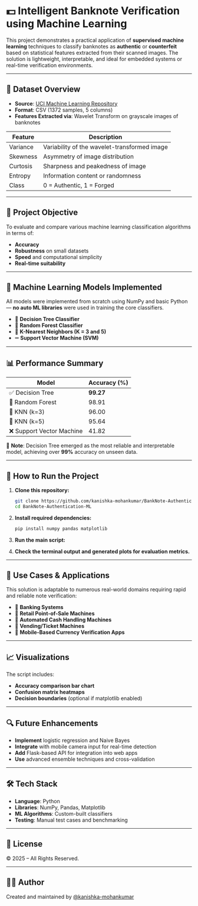 # 💵 Intelligent Banknote Verification using Machine Learning

This project demonstrates a practical application of **supervised machine learning** techniques to classify banknotes as **authentic** or **counterfeit** based on statistical features extracted from their scanned images. The solution is lightweight, interpretable, and ideal for embedded systems or real-time verification environments.

---

## 📁 Dataset Overview

- **Source**: [UCI Machine Learning Repository](https://archive.ics.uci.edu/ml/datasets/banknote+authentication)  
- **Format**: CSV (1372 samples, 5 columns)  
- **Features Extracted via**: Wavelet Transform on grayscale images of banknotes

| Feature        | Description                                   |
|----------------|-----------------------------------------------|
| Variance       | Variability of the wavelet-transformed image  |
| Skewness       | Asymmetry of image distribution               |
| Curtosis       | Sharpness and peakedness of image             |
| Entropy        | Information content or randomness             |
| Class          | 0 = Authentic, 1 = Forged                     |

---

## 🧠 Project Objective

To evaluate and compare various machine learning classification algorithms in terms of:
- **Accuracy**
- **Robustness** on small datasets
- **Speed** and computational simplicity
- **Real-time suitability**

---

## 🤖 Machine Learning Models Implemented

All models were implemented from scratch using NumPy and basic Python — **no auto ML libraries** were used in training the core classifiers.

- 🌳 **Decision Tree Classifier**  
- 🌲 **Random Forest Classifier**  
- 📍 **K-Nearest Neighbors (K = 3 and 5)**  
- ➖ **Support Vector Machine (SVM)**

---

## 📊 Performance Summary

| Model                    | Accuracy (%) |
|-------------------------|--------------|
| ✅ Decision Tree         | **99.27**    |
| 🌲 Random Forest         | 98.91        |
| 📍 KNN (k=3)             | 96.00        |
| 📍 KNN (k=5)             | 95.64        |
| ❌ Support Vector Machine| 41.82        |

📌 **Note**: Decision Tree emerged as the most reliable and interpretable model, achieving over **99%** accuracy on unseen data.

---

## 🧪 How to Run the Project

1. **Clone this repository:**
   ```bash
   git clone https://github.com/kanishka-mohankumar/BankNote-Authentication-ML.git
   cd BankNote-Authentication-ML
   ```

2. **Install required dependencies:**
   ```bash
   pip install numpy pandas matplotlib
   ```

3. **Run the main script:**
 

4. **Check the terminal output and generated plots for evaluation metrics.**

---

## 📌 Use Cases & Applications

This solution is adaptable to numerous real-world domains requiring rapid and reliable note verification:

- 🏦 **Banking Systems**
- 🏪 **Retail Point-of-Sale Machines**
- 🤖 **Automated Cash Handling Machines**
- 🎫 **Vending/Ticket Machines**
- 📱 **Mobile-Based Currency Verification Apps**

---

## 📈 Visualizations

The script includes:
- **Accuracy comparison bar chart**
- **Confusion matrix heatmaps**
- **Decision boundaries** (optional if matplotlib enabled)

---

## 🔍 Future Enhancements

- **Implement** logistic regression and Naive Bayes
- **Integrate** with mobile camera input for real-time detection
- **Add** Flask-based API for integration into web apps
- **Use** advanced ensemble techniques and cross-validation

---

## 🛠️ Tech Stack

- **Language**: Python
- **Libraries**: NumPy, Pandas, Matplotlib
- **ML Algorithms**: Custom-built classifiers
- **Testing**: Manual test cases and benchmarking

---

## 🪪 License

© 2025 – All Rights Reserved.

---

## 👨‍💻 Author

Created and maintained by [@kanishka-mohankumar](https://github.com/kanishka-mohankumar)

